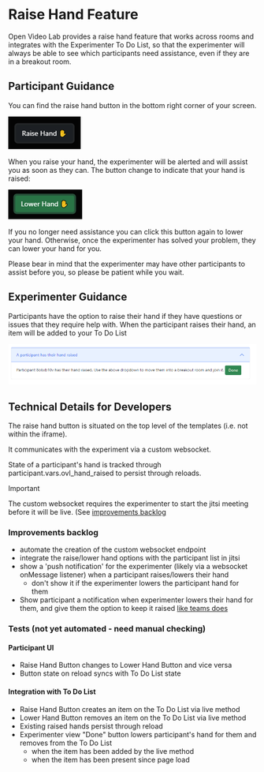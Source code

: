 # Raise Hand Feature

Open Video Lab provides a raise hand feature that works across rooms and integrates with the Experimenter To Do List,
so that the experimenter will always be able to see which participants need assistance, even if they are in a breakout room.

## Participant Guidance

You can find the raise hand button in the bottom right corner of your screen.  

![Dark grey button with text "Raise Hand" and a raised hand emoji](img/raise_hand_button.png)

When you raise your hand, the experimenter will be alerted and will assist you as soon as they can. The button change
to indicate that your hand is raised:

![Green button with text "Lower Hand" and a raised hand emoji](img/lower_hand_button.png)

If you no longer need assistance you can click this button again to lower your hand.  Otherwise, once the experimenter
has solved your problem, they can lower your hand for you.

Please bear in mind that the experimenter may have other participants to assist before you, so please be patient while you wait.


## Experimenter Guidance

Participants have the option to raise their hand if they have questions or issues that they require help with.  When
the participant raises their hand, an item will be added to your To Do List 

![To Do List Accordion Item showing a Participant has raised their hand, details and a button to mark as done](img/admin_hand_raised.png)

## Technical Details for Developers

The raise hand button is situated on the top level of the templates (i.e. not within the iframe).  

It communicates with the experiment via a custom websocket.

State of a participant's hand is tracked through participant.vars.ovl_hand_raised to persist through reloads.

> [!IMPORTANT]
> The custom websocket requires the experimenter to start the jitsi meeting before it will be live. (See [improvements backlog](#improvements-backlog)


### Improvements backlog

- automate the creation of the custom websocket endpoint
- integrate the raise/lower hand options with the participant list in jitsi
- show a 'push notification' for the experimenter (likely via a websocket onMessage listener) when a participant raises/lowers their hand
  - don't show it if the experimenter lowers the participant hand for them
- Show participant a notification when experimenter lowers their hand for them, and give them the option to keep it raised [like teams does](https://techcommunity.microsoft.com/t5/microsoft-teams-public-preview/now-in-public-preview-automatic-lowering-of-a-user-s-raised-hand/m-p/3753763)
  
### Tests (not yet automated - need manual checking)

#### Participant UI
  - Raise Hand Button changes to Lower Hand Button and vice versa
  - Button state on reload syncs with To Do List state
#### Integration with To Do List
  - Raise Hand Button creates an item on the To Do List via live method
  - Lower Hand Button removes an item on  the To Do List via live method
  - Existing raised hands persist through reload
  - Experimenter view "Done" button lowers participant's hand for them and removes from the To Do List
      - when the item has been added by the live method
      - when the item has been present since page load
